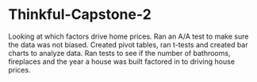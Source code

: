 # Thinkful-Capstone-2
Looking at which factors drive home prices.  Ran an A/A test to make sure the data was not biased.  Created pivot tables, ran t-tests and created bar charts to analyze data.  Ran tests to see if the number of bathrooms, fireplaces and the year a house was built factored in to driving house prices. 
